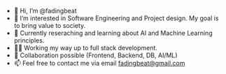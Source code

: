 - 👋 Hi, I’m @fadingbeat
- 👀 I’m interested in Software Engineering and Project design. My goal is to bring value to society.
- 🌱 Currently reseraching and learning about AI and Machine Learning principles. 
- 👩‍💻 Working my way up to full stack development.
- 💞️ Collaboration possible (Frontend, Backend, DB, AI/ML) 
- 📫 Feel free to contact me via email fadingbeat@gmail.com

<!---
fadingbeat/fadingbeat is a ✨ special ✨ repository because its `README.md` (this file) appears on your GitHub profile.
You can click the Preview link to take a look at your changes.
--->
